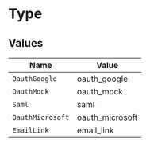 # Type


## Values

| Name             | Value            |
| ---------------- | ---------------- |
| `OauthGoogle`    | oauth_google     |
| `OauthMock`      | oauth_mock       |
| `Saml`           | saml             |
| `OauthMicrosoft` | oauth_microsoft  |
| `EmailLink`      | email_link       |